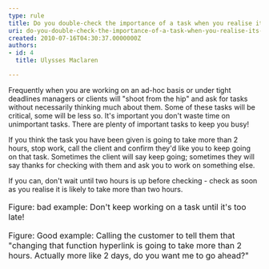 ```yaml
---
type: rule
title: Do you double-check the importance of a task when you realise it's going to take more than 2 hours?
uri: do-you-double-check-the-importance-of-a-task-when-you-realise-its-going-to-take-more-than-2-hours
created: 2010-07-16T04:30:37.0000000Z
authors:
- id: 4
  title: Ulysses Maclaren

---
```




<span class='intro'> Frequently when you are working on an ad-hoc basis or under tight deadlines managers or clients will &quot;shoot from the hip&quot; and ask for tasks without necessarily thinking much about them. Some of these tasks will be critical, some will be less so. It's important you don't waste time on unimportant tasks. There are plenty of important tasks to keep you busy! 
 </span>


  <p>If you think the task you have been given is going to take more than 2 hours, stop work, call the client and confirm they'd like you to keep going on that task. Sometimes the client will say keep going; sometimes they will say thanks for checking with them and ask you to work on something else. </p>
<p>If you can, don't wait until two hours is up before checking - check as soon as you realise it is likely to take more than two hours.<br>
<br>
<img alt="" src="/PublishingImages/ManinthePeatBog.jpg" /><br>
<font class="ms-rteCustom-FigureBad" size="+0">Figure&#58; bad example&#58; Don't keep working on a task until it's too late!</font><br>
<br>
<img alt="" src="/PublishingImages/bush_on_the_phone.jpg" /><br>
<font class="ms-rteCustom-FigureGood" size="+0">Figure&#58; Good example&#58;&#160;Calling the customer to tell them that &quot;changing that function hyperlink is going to take more than 2 hours. Actually more like 2 days, do you want me to go ahead?&quot;</font></p>




